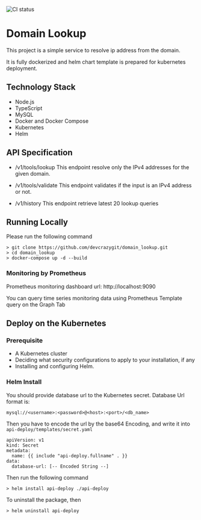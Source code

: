 ![CI status](https://github.com/devcrazygit/domain_lookup/actions/workflows/main.yml/badge.svg)

# Domain Lookup

This project is a simple service to resolve ip address from the domain.

It is fully dockerized and helm chart template is prepared for kubernetes deployment.

## Technology Stack

- Node.js
- TypeScript
- MySQL
- Docker and Docker Compose
- Kubernetes
- Helm

## API Specification

- /v1/tools/lookup
  This endpoint resolve only the IPv4 addresses for the given domain.

- /v1/tools/validate
  This endpoint validates if the input is an IPv4 address or not.

- /v1/history
  This endpoint retrieve latest 20 lookup queries

## Running Locally

Please run the following command

```
> git clone https://github.com/devcrazygit/domain_lookup.git
> cd domain_lookup
> docker-compose up -d --build
```

### Monitoring by Prometheus

Prometheus monitoring dashboard url: http://localhost:9090

You can query time series monitoring data using Prometheus Template query on the Graph Tab

## Deploy on the Kubernetes

### Prerequisite

- A Kubernetes cluster
- Deciding what security configurations to apply to your installation, if any
- Installing and configuring Helm.

### Helm Install

You should provide database url to the Kubernetes secret. Database Url format is:

```
mysql://<username>:<password>@<host>:<port>/<db_name>
```

Then you have to encode the url by the base64 Encoding, and write it into `api-deploy/templates/secret.yaml`

```
apiVersion: v1
kind: Secret
metadata:
  name: {{ include "api-deploy.fullname" . }}
data:
  database-url: [-- Encoded String --]
```

Then run the following command

```
> helm install api-deploy ./api-deploy
```

To uninstall the package, then

```
> helm uninstall api-deploy
```
